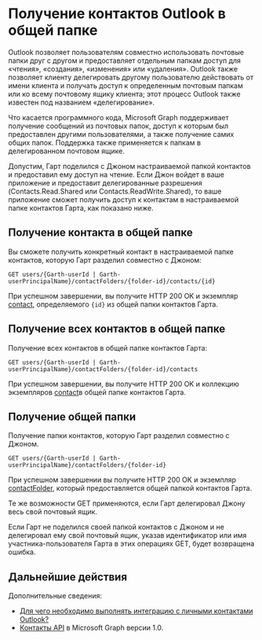 # <a name="get-outlook-contacts-in-a-shared-folder"></a>Получение контактов Outlook в общей папке

Outlook позволяет пользователям совместно использовать почтовые папки друг с другом и предоставляет отдельным папкам доступ для «чтения», «создания», «изменения» или «удаления». Outlook также позволяет клиенту делегировать другому пользователю действовать от имени клиента и получать доступ к определенным почтовым папкам или ко всему почтовому ящику клиента; этот процесс Outlook также известен под названием «делегирование».

Что касается программного кода, Microsoft Graph поддерживает получение сообщений из почтовых папок, доступ к которым был предоставлен другими пользователями, а также получение самих общих папок. Поддержка также применяется к папкам в делегированном почтовом ящике.

Допустим, Гарт поделился с Джоном  настраиваемой папкой  контактов и предоставил ему доступ на чтение. Если Джон войдет в ваше приложение и предоставит делегированные разрешения (Contacts.Read.Shared или Contacts.ReadWrite.Shared), то  ваше приложение сможет получить доступ к контактам в настраиваемой папке контактов Гарта, как показано ниже.

## <a name="get-a-contact-in-the-shared-folder"></a>Получение контакта в общей папке

Вы сможете получить конкретный контакт в настраиваемой папке контактов, которую Гарт разделил совместно с Джоном:

<!-- { "blockType": "ignored" } -->
```http
GET users/{Garth-userId | Garth-userPrincipalName}/contactFolders/{folder-id}/contacts/{id}
```

При успешном завершении, вы получите HTTP 200 OK и экземпляр [contact](../api-reference/v1.0/resources/contact.md), определяемого `{id}` из общей папки контактов Гарта.

## <a name="get-all-contacts-in-the-shared-folder"></a>Получение всех контактов в общей папке

Получение всех контактов в общей папке контактов Гарта:

<!-- { "blockType": "ignored" } -->
```http
GET users/{Garth-userId | Garth-userPrincipalName}/contactFolders/{folder-id}/contacts
```

При успешном завершении, вы получите HTTP 200 OK и коллекцию экземпляров [contact](../api-reference/v1.0/resources/contact.md)в общей папке контактов Гарта.

## <a name="get-the-shared-folder"></a>Получение общей папки

Получение папки контактов, которую Гарт разделил совместно с  Джоном.

<!-- { "blockType": "ignored" } -->
```http
GET users/{Garth-userId | Garth-userPrincipalName}/contactFolders/{folder-id}
```

При успешном завершении вы получите HTTP 200 OK и экземпляр [contactFolder](../api-reference/v1.0/resources/contactfolder.md), который предоставляется общей папкой контактов Гарта.

Те же возможности GET применяются, если Гарт делегировал Джону весь свой почтовый ящик.

Если Гарт не поделился своей папкой контактов с Джоном и не делегировал ему свой почтовый ящик, указав идентификатор или имя участника-пользователя Гарта в этих операциях GET, будет возвращена ошибка. 


## <a name="next-steps"></a>Дальнейшие действия

Дополнительные сведения:

- [Для чего необходимо выполнять интеграцию с личными контактами Outlook?](outlook-contacts-concept-overview.md)
-  [Контакты API](../api-reference/v1.0/resources/contact.md) в Microsoft Graph версии 1.0.